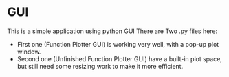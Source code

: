 # GUI
This is a simple application using python GUI
There are Two .py files here:
  - First one (Function Plotter GUI) is working very well, with a pop-up plot window.
  - Second one (Unfinished Function Plotter GUI) have a built-in plot space, but still need some resizing work to make it more efficient.

